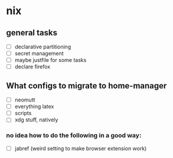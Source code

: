 # nix

## general tasks
- [ ] declarative partitioning
- [ ] secret management
- [ ] maybe justfile for some tasks
- [ ] declare firefox

## What configs to migrate to home-manager
- [ ] neomutt
- [ ] everything latex
- [ ] scripts
- [ ] xdg stuff, natively

### no idea how to do the following in a good way: 
- [ ] jabref (weird setting to make browser extension work)
